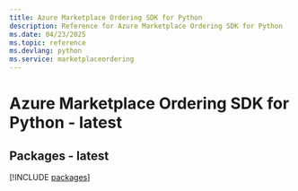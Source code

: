 ```yaml
---
title: Azure Marketplace Ordering SDK for Python
description: Reference for Azure Marketplace Ordering SDK for Python
ms.date: 04/23/2025
ms.topic: reference
ms.devlang: python
ms.service: marketplaceordering
---
```

# Azure Marketplace Ordering SDK for Python - latest
## Packages - latest
[!INCLUDE [packages](marketplace-ordering-index.md)]